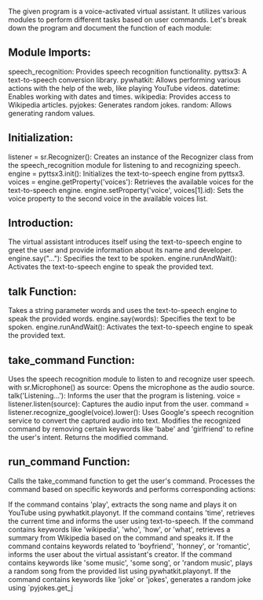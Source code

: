The given program is a voice-activated virtual assistant. It utilizes various modules to perform different tasks based on user commands. Let's break down the program and document the function of each module:

## Module Imports:

speech_recognition: Provides speech recognition functionality.
pyttsx3: A text-to-speech conversion library.
pywhatkit: Allows performing various actions with the help of the web, like playing YouTube videos.
datetime: Enables working with dates and times.
wikipedia: Provides access to Wikipedia articles.
pyjokes: Generates random jokes.
random: Allows generating random values.

## Initialization:

listener = sr.Recognizer(): Creates an instance of the Recognizer class from the speech_recognition module for listening to and recognizing speech.
engine = pyttsx3.init(): Initializes the text-to-speech engine from pyttsx3.
voices = engine.getProperty('voices'): Retrieves the available voices for the text-to-speech engine.
engine.setProperty('voice', voices[1].id): Sets the voice property to the second voice in the available voices list.

## Introduction:

The virtual assistant introduces itself using the text-to-speech engine to greet the user and provide information about its name and developer.
engine.say("..."): Specifies the text to be spoken.
engine.runAndWait(): Activates the text-to-speech engine to speak the provided text.

## talk Function:

Takes a string parameter words and uses the text-to-speech engine to speak the provided words.
engine.say(words): Specifies the text to be spoken.
engine.runAndWait(): Activates the text-to-speech engine to speak the provided text.

## take_command Function:

Uses the speech recognition module to listen to and recognize user speech.
with sr.Microphone() as source: Opens the microphone as the audio source.
talk('Listening...'): Informs the user that the program is listening.
voice = listener.listen(source): Captures the audio input from the user.
command = listener.recognize_google(voice).lower(): Uses Google's speech recognition service to convert the captured audio into text.
Modifies the recognized command by removing certain keywords like 'babe' and 'girlfriend' to refine the user's intent.
Returns the modified command.

## run_command Function:

Calls the take_command function to get the user's command.
Processes the command based on specific keywords and performs corresponding actions:

If the command contains 'play', extracts the song name and plays it on YouTube using pywhatkit.playonyt.
If the command contains 'time', retrieves the current time and informs the user using text-to-speech.
If the command contains keywords like 'wikipedia', 'who', 'how', or 'what', retrieves a summary from Wikipedia based on the command and speaks it.
If the command contains keywords related to 'boyfriend', 'honney', or 'romantic', informs the user about the virtual assistant's creator.
If the command contains keywords like 'some music', 'some song', or 'random music', plays a random song from the provided list using pywhatkit.playonyt.
If the command contains keywords like 'joke' or 'jokes', generates a random joke using `pyjokes.get_j